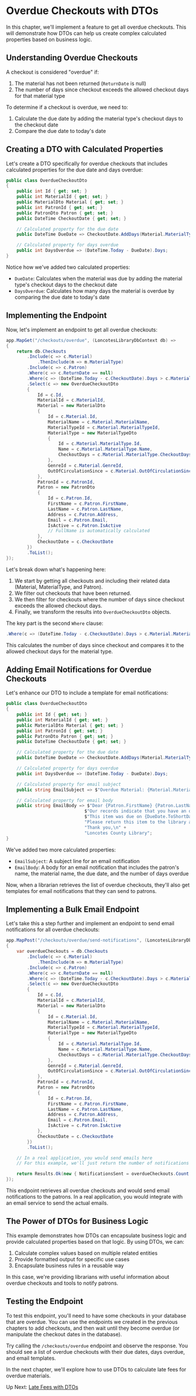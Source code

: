 # Overdue Checkouts with DTOs

In this chapter, we'll implement a feature to get all overdue checkouts. This will demonstrate how DTOs can help us create complex calculated properties based on business logic.

## Understanding Overdue Checkouts

A checkout is considered "overdue" if:
1. The material has not been returned (`ReturnDate` is null)
2. The number of days since checkout exceeds the allowed checkout days for that material type

To determine if a checkout is overdue, we need to:
1. Calculate the due date by adding the material type's checkout days to the checkout date
2. Compare the due date to today's date

## Creating a DTO with Calculated Properties

Let's create a DTO specifically for overdue checkouts that includes calculated properties for the due date and days overdue:

```csharp
public class OverdueCheckoutDto
{
    public int Id { get; set; }
    public int MaterialId { get; set; }
    public MaterialDto Material { get; set; }
    public int PatronId { get; set; }
    public PatronDto Patron { get; set; }
    public DateTime CheckoutDate { get; set; }

    // Calculated property for the due date
    public DateTime DueDate => CheckoutDate.AddDays(Material.MaterialType.CheckoutDays);

    // Calculated property for days overdue
    public int DaysOverdue => (DateTime.Today - DueDate).Days;
}
```

Notice how we've added two calculated properties:
- `DueDate`: Calculates when the material was due by adding the material type's checkout days to the checkout date
- `DaysOverdue`: Calculates how many days the material is overdue by comparing the due date to today's date

## Implementing the Endpoint

Now, let's implement an endpoint to get all overdue checkouts:

```csharp
app.MapGet("/checkouts/overdue", (LoncotesLibraryDbContext db) =>
{
    return db.Checkouts
        .Include(c => c.Material)
            .ThenInclude(m => m.MaterialType)
        .Include(c => c.Patron)
        .Where(c => c.ReturnDate == null)
        .Where(c => (DateTime.Today - c.CheckoutDate).Days > c.Material.MaterialType.CheckoutDays)
        .Select(c => new OverdueCheckoutDto
        {
            Id = c.Id,
            MaterialId = c.MaterialId,
            Material = new MaterialDto
            {
                Id = c.Material.Id,
                MaterialName = c.Material.MaterialName,
                MaterialTypeId = c.Material.MaterialTypeId,
                MaterialType = new MaterialTypeDto
                {
                    Id = c.Material.MaterialType.Id,
                    Name = c.Material.MaterialType.Name,
                    CheckoutDays = c.Material.MaterialType.CheckoutDays
                },
                GenreId = c.Material.GenreId,
                OutOfCirculationSince = c.Material.OutOfCirculationSince
            },
            PatronId = c.PatronId,
            Patron = new PatronDto
            {
                Id = c.Patron.Id,
                FirstName = c.Patron.FirstName,
                LastName = c.Patron.LastName,
                Address = c.Patron.Address,
                Email = c.Patron.Email,
                IsActive = c.Patron.IsActive
                // FullName is automatically calculated
            },
            CheckoutDate = c.CheckoutDate
        })
        .ToList();
});
```

Let's break down what's happening here:

1. We start by getting all checkouts and including their related data (Material, MaterialType, and Patron).
2. We filter out checkouts that have been returned.
3. We then filter for checkouts where the number of days since checkout exceeds the allowed checkout days.
4. Finally, we transform the results into `OverdueCheckoutDto` objects.

The key part is the second `Where` clause:

```csharp
.Where(c => (DateTime.Today - c.CheckoutDate).Days > c.Material.MaterialType.CheckoutDays)
```

This calculates the number of days since checkout and compares it to the allowed checkout days for the material type.

## Adding Email Notifications for Overdue Checkouts

Let's enhance our DTO to include a template for email notifications:

```csharp
public class OverdueCheckoutDto
{
    public int Id { get; set; }
    public int MaterialId { get; set; }
    public MaterialDto Material { get; set; }
    public int PatronId { get; set; }
    public PatronDto Patron { get; set; }
    public DateTime CheckoutDate { get; set; }

    // Calculated property for the due date
    public DateTime DueDate => CheckoutDate.AddDays(Material.MaterialType.CheckoutDays);

    // Calculated property for days overdue
    public int DaysOverdue => (DateTime.Today - DueDate).Days;

    // Calculated property for email subject
    public string EmailSubject => $"Overdue Material: {Material.MaterialName}";

    // Calculated property for email body
    public string EmailBody => $"Dear {Patron.FirstName} {Patron.LastName},\n\n" +
                              $"Our records indicate that you have an overdue item: {Material.MaterialName}.\n" +
                              $"This item was due on {DueDate.ToShortDateString()} and is now {DaysOverdue} days overdue.\n\n" +
                              "Please return this item to the library as soon as possible.\n\n" +
                              "Thank you,\n" +
                              "Loncotes County Library";
}
```

We've added two more calculated properties:
- `EmailSubject`: A subject line for an email notification
- `EmailBody`: A body for an email notification that includes the patron's name, the material name, the due date, and the number of days overdue

Now, when a librarian retrieves the list of overdue checkouts, they'll also get templates for email notifications that they can send to patrons.

## Implementing a Bulk Email Endpoint

Let's take this a step further and implement an endpoint to send email notifications for all overdue checkouts:

```csharp
app.MapPost("/checkouts/overdue/send-notifications", (LoncotesLibraryDbContext db) =>
{
    var overdueCheckouts = db.Checkouts
        .Include(c => c.Material)
            .ThenInclude(m => m.MaterialType)
        .Include(c => c.Patron)
        .Where(c => c.ReturnDate == null)
        .Where(c => (DateTime.Today - c.CheckoutDate).Days > c.Material.MaterialType.CheckoutDays)
        .Select(c => new OverdueCheckoutDto
        {
            Id = c.Id,
            MaterialId = c.MaterialId,
            Material = new MaterialDto
            {
                Id = c.Material.Id,
                MaterialName = c.Material.MaterialName,
                MaterialTypeId = c.Material.MaterialTypeId,
                MaterialType = new MaterialTypeDto
                {
                    Id = c.Material.MaterialType.Id,
                    Name = c.Material.MaterialType.Name,
                    CheckoutDays = c.Material.MaterialType.CheckoutDays
                },
                GenreId = c.Material.GenreId,
                OutOfCirculationSince = c.Material.OutOfCirculationSince
            },
            PatronId = c.PatronId,
            Patron = new PatronDto
            {
                Id = c.Patron.Id,
                FirstName = c.Patron.FirstName,
                LastName = c.Patron.LastName,
                Address = c.Patron.Address,
                Email = c.Patron.Email,
                IsActive = c.Patron.IsActive
            },
            CheckoutDate = c.CheckoutDate
        })
        .ToList();

    // In a real application, you would send emails here
    // For this example, we'll just return the number of notifications that would be sent

    return Results.Ok(new { NotificationsSent = overdueCheckouts.Count });
});
```

This endpoint retrieves all overdue checkouts and would send email notifications to the patrons. In a real application, you would integrate with an email service to send the actual emails.

## The Power of DTOs for Business Logic

This example demonstrates how DTOs can encapsulate business logic and provide calculated properties based on that logic. By using DTOs, we can:

1. Calculate complex values based on multiple related entities
2. Provide formatted output for specific use cases
3. Encapsulate business rules in a reusable way

In this case, we're providing librarians with useful information about overdue checkouts and tools to notify patrons.

## Testing the Endpoint

To test this endpoint, you'll need to have some checkouts in your database that are overdue. You can use the endpoints we created in the previous chapters to add checkouts, and then wait until they become overdue (or manipulate the checkout dates in the database).

Try calling the `/checkouts/overdue` endpoint and observe the response. You should see a list of overdue checkouts with their due dates, days overdue, and email templates.

In the next chapter, we'll explore how to use DTOs to calculate late fees for overdue materials.

Up Next: [Late Fees with DTOs](./loncotes-dto-late-fees.md)